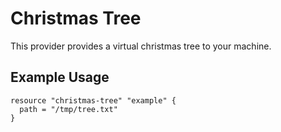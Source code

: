 # Christmas Tree

This provider provides a virtual christmas tree to your machine.

## Example Usage

```hcl
resource "christmas-tree" "example" {
  path = "/tmp/tree.txt"
}
```
